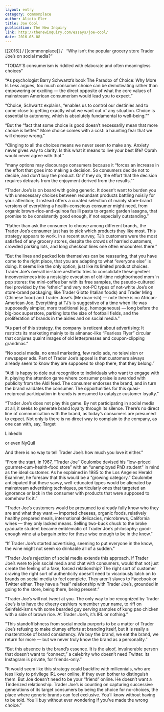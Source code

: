 ```yaml
---
layout: entry
category: commonplace
author: Alicia Eler
title: Joe Cool
publication: The New Inquiry
link: http://thenewinquiry.com/essays/joe-cool/
date: 2016-03-08
---
```


[[2016]] / [[commonplace]] / 
 
“Why isn’t the popular grocery store Trader Joe’s on social media?”

“TODAY’S consumerism is riddled with elaborate and often meaningless choices”

“As psychologist Barry Schwartz’s book The Paradox of Choice: Why More Is Less argues, too much consumer choice can be demotivating rather than empowering or exciting — the direct opposite of what the core values of mainstream American consumerism would lead you to expect.”

“Choice, Schwartz explains, “enables us to control our destinies and to come close to getting exactly what we want out of any situation. Choice is essential to autonomy, which is absolutely fundamental to well-being.””

“But the “fact that some choice is good doesn’t necessarily mean that more choice is better.” More choice comes with a cost: a haunting fear that we will choose wrong.”

“Clinging to all the choices means we never seem to make any. Anxiety never gives way to clarity. Is this what it means to live your best life? Oprah would never agree with that.”

“many options may discourage consumers because it “forces an increase in the effort that goes into making a decision. So consumers decide not to decide, and don’t buy the product. Or if they do, the effort that the decision requires detracts from the enjoyment derived from the results.””

“Trader Joe’s is on board with going generic. It doesn’t want to burden you with unnecessary choices between redundant products battling noisily for your attention; it instead offers a curated selection of mainly store-brand versions of everything a health-conscious consumer might need, from organic brown-rice-and-quinoa fusilli pasta to organic garden lasagna, that promise to be consistently good enough, if not especially outstanding.”

“Rather than ask the consumer to choose among different brands, the Trader Joe’s consumer just has to pick which products they like most. This strategy appears to work. In a recent survey, TJ’s customers were the most satisfied of any grocery stores, despite the crowds of harried customers, crowded parking lots, and long checkout lines one often encounters there.”

“But the lines and packed lots themselves can be reassuring, that you have come to the right place, that you are adapting to what “everyone else” is doing. It seems like the only option, just like its limited product choices. Trader Joe’s overall in-store aesthetic tries to consolidate these genteel inconveniences into a nostalgic evocation of old-time neighborhood mom ‘n pop stores: the mini-coffee bar with its free samples, the pseudo-cultured feel provided by the “ethnic” and very not-PC types of not-white Joe’s on store-brand packaging, like Trader Giotto (Italian foods) and Trader Ming (Chinese food) and Trader Jose’s (Mexican-ish) — note there is no African-American Joe. Everything at TJ’s is suggestive of a time when life was supposedly simpler, more traditional (e.g. homogeneous) — long before the big-box superstore, parking lots the size of football fields, and the proliferation of brands in the aisles and on social media.”

“As part of this strategy, the company is reticent about advertising: It restricts its marketing mainly to its almanac-like “Fearless Flyer” circular that conjures quaint images of old letterpresses and coupon-clipping grandmas.”

“No social media, no email marketing, few radio ads, no television or newspaper ads. Part of Trader Joe’s appeal is that customers always already seem to know they are supposed to shop there, that they belong.”

“Aldi is happy to dole out recognition to individuals who want to engage with it, playing the attention game where consumer praise is awarded with publicity from the Aldi feed. The consumer endorses the brand, and in turn the brand validates the consumer. The opportunities for this quasi-reciprocal participation in brands is presumed to catalyze customer loyalty.”

“Trader Joe’s does not play this game. By not participating in social media at all, it seeks to generate brand loyalty through its silence. There’s no direct line of communication with the brand, as today’s consumers are presumed to expect. Not only is there is no direct way to complain to the company, as one can with, say, Target

LinkedIn

or even NyQuil

And there is no way to tell Trader Joe’s how much you love it either.”


“From the start, in 1967, “Trader Joe” Coulombe devised his “low-priced gourmet-cum-health-food store” with an “unemployed PhD student” in mind as the ideal customer. As he explained in 1985 to the Los Angeles Herald Examiner, he foresaw that this would be a “growing category.” Coulombe anticipated that these savvy, well-educated types would be alienated by mainstream advertising techniques, particularly ones that targeted an ignorance or lack in the consumer with products that were supposed to somehow fix it.”

“Trader Joe’s customers would be presumed to already fully know who they are and what they want — imported cheeses, organic foods, relatively healthy prepared meals, international delicacies, microbrews, California wines — they only lacked means. Selling two-buck chuck to the broke graduate student became emblematic of Trader Joe’s philosophy: good-enough wine at a bargain price for those wise enough to be in the know.”

“If Trader Joe’s started advertising, seeming to put everyone in the know, the wine might not seem so drinkable all of a sudden.”

“Trader Joe’s rejection of social media extends this approach. If Trader Joe’s were to join social media and chat with consumers, would that not just create the feeling of a fake, forced relationship? The right sort of customer craving the right sort of authenticity doesn’t need to vicariously latch on to brands on social media to feel complete. They aren’t slaves to Facebook or Twitter either. They have a “real” relationship with Trader Joe’s, grounded in going to the store, being there, being present.”

“Trader Joe’s will not tweet at you. The only way to be recognized by Trader Joe’s is to have the cheery cashiers remember your name, to riff on Seinfeld-isms with some bearded guy serving samples of kung pao chicken with a side of brown rice. At Trader Joe’s, it’s IRL or nothing.”

“This standoffishness from social media purports to be a matter of Trader Joe’s refusing to make clumsy efforts at branding itself, but it is really a masterstroke of brand consistency. We buy the brand, we eat the brand, we return for more — but we never truly know the brand as a personality.”

“But this absence is the brand’s essence. It is the aloof, invulnerable person that doesn’t want to “connect,” a celebrity who doesn’t need Twitter. Its Instagram is private, for friends-only.”

“It would seem like this strategy could backfire with millennials, who are less likely to privilege IRL over online, if they even bother to distinguish them. But Joe doesn’t need to be your “friend” online. He doesn’t want a Tinderized relationship. Trader Joe’s is counting on capturing successive generations of its target consumers by being the choice for no-choices, the place where generic brands can feel exclusive. You’ll know without having to be told. You’ll buy without ever wondering if you’ve made the wrong choice.”
